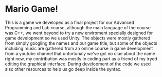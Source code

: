 # Mario Game!
This is a game we developed as a final project for our Advanced Programming and Lab course, although the main language of the course was
C++, we went beyond to try a new enviroment specially designed for game development so we used Unity. The objects were mostly gathered
from simply googling the names and our game title, but some of the objects including music are gathered from an online course in game development
from a youtube channel that unfortunaly we've got no clue about the name right now, my contribution was mostly in coding part as a friend of my tryed editing the graphical interface. During development of the code we used also other resources to help us go deep inside the syntax.
